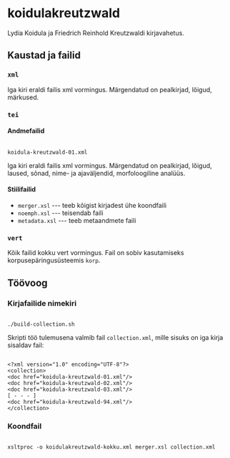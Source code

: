 # koidulakreutzwald

Lydia Koidula ja Friedrich Reinhold Kreutzwaldi kirjavahetus.

## Kaustad ja failid

### `xml` 

Iga kiri eraldi failis xml vormingus. Märgendatud on pealkirjad, lõigud, märkused.


### `tei`

#### Andmefailid

```

koidula-kreutzwald-01.xml

```



Iga kiri eraldi failis xml vormingus. Märgendatud on pealkirjad, lõigud, laused, sõnad, nime- ja ajaväljendid, morfoloogiline analüüs.


#### Stiilifailid

* `merger.xsl` --- teeb kõigist kirjadest ühe koondfaili
* `noemph.xsl` --- teisendab faili
* `metadata.xsl` --- teeb metaandmete faili

### `vert`

Kõik failid kokku vert vormingus. Fail on sobiv kasutamiseks korpusepäringusüsteemis `korp`.


## Töövoog

### Kirjafailide nimekiri

```

./build-collection.sh

```

Skripti töö tulemusena valmib fail `collection.xml`, mille sisuks on 
iga kirja sisaldav fail:

```

<?xml version="1.0" encoding="UTF-8"?>
<collection>
<doc href="koidula-kreutzwald-01.xml"/>
<doc href="koidula-kreutzwald-02.xml"/>
<doc href="koidula-kreutzwald-03.xml"/>
[ - - - ]
<doc href="koidula-kreutzwald-94.xml"/>
</collection>

```

### Koondfail

```

xsltproc -o koidulakreutzwald-kokku.xml merger.xsl collection.xml 
```


